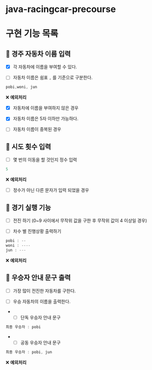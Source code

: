 # java-racingcar-precourse
# 구현 기능 목록

## 🎯 경주 자동차 이름 입력

- [x] 각 자동차에 이름을 부여할 수 있다.

- [ ] 자동차 이름은 쉼표 `,` 를 기준으로 구분한다.


```java
pobi,woni, jun
```

❌ **예외처리**

- [x] 자동차에 이름을 부여하지 않은 경우

- [x] 자동차 이름은 5자 이하만 가능하다.

- [ ] 자동차 이름이 중복된 경우

## 🎯 시도 횟수 입력

- [ ] 몇 번의 이동을 할 것인지 정수 입력

```java
5
```

❌ **예외처리**

- [ ] 정수가 아닌 다른 문자가 입력 되었을 경우

## 🎯 경기 실행 기능

- [ ] 전진 하기 (0~9 사이에서 무작위 값을 구한 후 무작위 값이 4 이상일 경우)

- [ ] 차수 별 진행상황 출력하기

```java
pobi : --
woni : ----
jun : ---
```

❌ **예외처리**

## 🎯 우승자 안내 문구 출력

- [ ] 가장 많이 전진한 자동차를 구한다.

- [ ] 우승 자동차의 이름을 출력한다.

- - [ ] 단독 우승자 안내 문구

```java
최종 우승자 : pobi
```

- - [ ] 공동 우승자 안내 문구

```java
최종 우승자 : pobi, jun
```

❌ **예외처리**